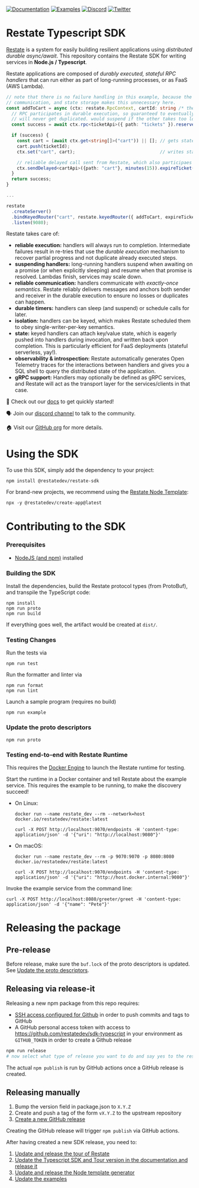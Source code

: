 [![Documentation](https://img.shields.io/badge/doc-reference-blue)](https://docs.restate.dev)
[![Examples](https://img.shields.io/badge/view-examples-blue)](https://github.com/restatedev/examples)
[![Discord](https://img.shields.io/discord/1128210118216007792?logo=discord)](https://discord.gg/skW3AZ6uGd)
[![Twitter](https://img.shields.io/twitter/follow/restatedev.svg?style=social&label=Follow)](https://twitter.com/intent/follow?screen_name=restatedev)

# Restate Typescript SDK

[Restate](https://restate.dev/) is a system for easily building resilient applications using *distributed durable async/await*. This repository contains the Restate SDK for writing services in **Node.js / Typescript**.

Restate applications are composed of *durably executed, stateful RPC handlers* that can run either
as part of long-running processes, or as FaaS (AWS Lambda).

```typescript
// note that there is no failure handling in this example, because the combination of durable execution,
// communication, and state storage makes this unnecessary here.
const addToCart = async (ctx: restate.RpcContext, cartId: string /* the key */, ticketId: string) => {
  // RPC participates in durable execution, so guaranteed to eventually happen and
  // will never get duplicated. would suspend if the other takes too long
  const success = await ctx.rpc<ticketApi>({ path: "tickets" }).reserve(ticketId);

  if (success) {
    const cart = (await ctx.get<string[]>("cart")) || []; // gets state 'cart' bound to current cartId
    cart.push(ticketId);
    ctx.set("cart", cart);                                // writes state bound to current cartId

    // reliable delayed call sent from Restate, which also participaes in durable execution
    ctx.sendDelayed<cartApi>({path: "cart"}, minutes(15)).expireTicket(ticketId);
  }
  return success;
}

...

restate
  .createServer()
  .bindKeyedRouter("cart", restate.keyedRouter({ addToCart, expireTicket }))
  .listen(9080);
```

Restate takes care of:
  - **reliable execution:** handlers will always run to completion. Intermediate failures result in re-tries
    that use the *durable execution* mechanism to recover partial progress and not duplicate already executed
    steps.
  - **suspending handlers:** long-running handlers suspend when awaiting on a promise (or when explicitly
    sleeping) and resume when that promise is resolved. Lambdas finish, services may scale down.
  - **reliable communication:** handlers communicate with *exactly-once semantics*. Restate reliably delivers
    messages and anchors both sender and receiver in the durable execution to ensure no losses or duplicates
    can happen.
  - **durable timers:** handlers can sleep (and suspend) or schedule calls for later.
  - **isolation:** handlers can be keyed, which makes Restate scheduled them to obey single-writer-per-key
    semantics.
  - **state:** keyed handlers can attach key/value state, which is eagerly pushed into handlers during
    invocation, and written back upon completion. This is particularly efficient for FaaS deployments
    (stateful serverless, yay!).
  - **observability & introspection:** Restate automatically generates Open Telemetry traces for the
    interactions between handlers and gives you a SQL shell to query the distributed state of the application.
  - **gRPC support:** Handlers may optionally be defined as gRPC services, and Restate will act as the transport
    layer for the services/clients in that case.

📖 Check out our [docs](https://docs.restate.dev) to get quickly started!

🗣️ Join our [discord channel](https://discord.gg/skW3AZ6uGd) to talk to the community.

🏠 Visit our [GitHub org](https://github.com/restatedev) for more details.

# Using the SDK

To use this SDK, simply add the dependency to your project:
```shell
npm install @restatedev/restate-sdk
```

For brand-new projects, we recommend using the [Restate Node Template](https://github.com/restatedev/node-template-generator):
```shell
npx -y @restatedev/create-app@latest
```

# Contributing to the SDK

### Prerequisites
- [NodeJS (and npm)](https://nodejs.org) installed

### Building the SDK

Install the dependencies, build the Restate protocol types (from ProtoBuf), and transpile the TypeScript code:
```shell
npm install
npm run proto
npm run build
```

If everything goes well, the artifact would be created at `dist/`.

### Testing Changes

Run the tests via
```shell
npm run test
```

Run the formatter and linter via
```shell
npm run format
npm run lint
```

Launch a sample program (requires no build)
```shell
npm run example
```

### Update the proto descriptors

```shell
npm run proto
```

### Testing end-to-end with Restate Runtime

This requires the [Docker Engine](https://docs.docker.com/engine/install/) to launch the Restate runtime for testing.

Start the runtime in a Docker container and tell Restate about the example service. This requires the example to be running, to make the discovery succeed!
 - On Linux:
    ```shell
    docker run --name restate_dev --rm --network=host docker.io/restatedev/restate:latest

    curl -X POST http://localhost:9070/endpoints -H 'content-type: application/json' -d '{"uri": "http://localhost:9080"}'
    ```
- On macOS:
    ```shell
    docker run --name restate_dev --rm -p 9070:9070 -p 8080:8080 docker.io/restatedev/restate:latest

    curl -X POST http://localhost:9070/endpoints -H 'content-type: application/json' -d '{"uri": "http://host.docker.internal:9080"}'
    ```


Invoke the example service from the command line:
```shell
curl -X POST http://localhost:8080/greeter/greet -H 'content-type: application/json' -d '{"name": "Pete"}'
```

# Releasing the package

## Pre-release

Before release, make sure the `buf.lock` of the proto descriptors is updated. See [Update the proto descriptors](#update-the-proto-descriptors).

## Releasing via release-it

Releasing a new npm package from this repo requires:

* [SSH access configured for Github](https://docs.github.com/en/authentication/connecting-to-github-with-ssh) in order to push commits and tags to GitHub
* A GitHub personal access token with access to https://github.com/restatedev/sdk-typescript in your environment as `GITHUB_TOKEN` in order to create a Github release


```bash
npm run release
# now select what type of release you want to do and say yes to the rest of the options
```

The actual `npm publish` is run by GitHub actions once a GitHub release is created.

## Releasing manually

1. Bump the version field in package.json to `X.Y.Z`
2. Create and push a tag of the form `vX.Y.Z` to the upstream repository
3. [Create a new GitHub release](https://github.com/restatedev/sdk-typescript/releases)

Creating the GitHub release will trigger `npm publish` via GitHub actions.

After having created a new SDK release, you need to:

1. [Update and release the tour of Restate](https://github.com/restatedev/tour-of-restate-typescript#upgrading-typescript-sdk)
2. [Update the Typescript SDK and Tour version in the documentation and release it](https://github.com/restatedev/documentation#upgrading-typescript-sdk-version)
3. [Update and release the Node template generator](https://github.com/restatedev/node-template-generator#upgrading-typescript-sdk)
4. [Update the examples](https://github.com/restatedev/examples#upgrading-the-sdk-dependency-for-restate-developers)
